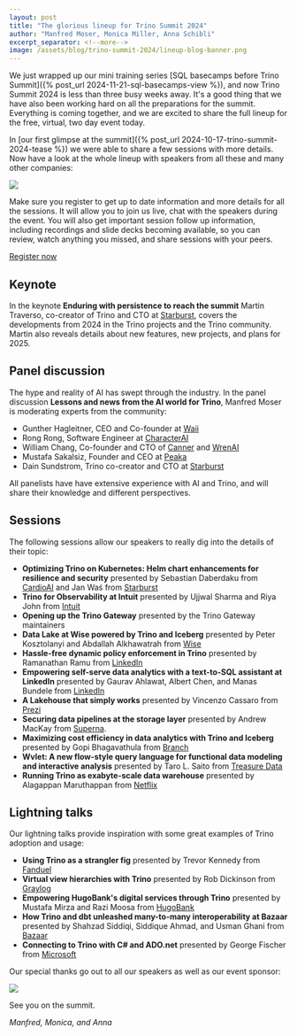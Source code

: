 ```yaml
---
layout: post
title: "The glorious lineup for Trino Summit 2024"
author: "Manfred Moser, Monica Miller, Anna Schibli"
excerpt_separator: <!--more-->
image: /assets/blog/trino-summit-2024/lineup-blog-banner.png
---
```


We just wrapped up our mini training series [SQL basecamps before Trino
Summit]({% post_url 2024-11-21-sql-basecamps-view %}), and now Trino Summit 2024
is less than three busy weeks away. It's a good thing that we have also been
working hard on all the preparations for the summit. Everything is coming
together, and we are excited to share the full lineup for the free, virtual, two
day event today. 

<!--more-->

In [our first glimpse at the summit]({% post_url
2024-10-17-trino-summit-2024-tease %}) we were able to share a few sessions with
more details. Now have a look at the whole lineup with speakers from all these
and many other companies:

<img src="{{site.baseurl}}/assets/blog/trino-summit-2024/summit-wall.png">

Make sure you register to get up to date information and more details for all
the sessions. It will allow you to join us live, chat with the speakers during
the event. You will also get important session follow up information, including
recordings and slide decks becoming available, so you can review, watch anything
you missed, and share sessions with your peers.

<div class="card-deck spacer-30">
    <a class="btn btn-orange" target="_blank"
    href="https://www.starburst.io/info/trino-summit-2024/?utm_medium=trino&utm_source=website&[…]mpaign=NORAM-FY25-Q4-CM-Trino-Summit-2024&utm_content=blog-3">
        Register now
    </a>
</div>

## Keynote

In the keynote **Enduring with persistence to reach the summit** Martin
Traverso, co-creator of Trino and CTO at
[Starburst]({{site.baseurl}}/users.html#starburst), covers the developments from
2024 in the Trino projects and the Trino community. Martin also reveals details
about new features, new projects, and plans for 2025.

## Panel discussion

The hype and reality of AI has swept through the industry. In the panel
discussion **Lessons and news from the AI world for Trino**, Manfred Moser is
moderating experts from the community:

* Gunther Hagleitner, CEO and Co-founder at [Waii](https://waii.ai/)
* Rong Rong, Software Engineer at [CharacterAI](https://character.ai/)
* William Chang, Co-founder and CTO of [Canner]({{site.baseurl}}/users.html#canner) and
  [WrenAI]({{site.baseurl}}/ecosystem/client#wren-ai)
* Mustafa Sakalsiz, Founder and CEO at [Peaka]({{site.baseurl}}/users.html#peaka)
* Dain Sundstrom, Trino co-creator and CTO at [Starburst]({{site.baseurl}}/users.html#starburst)

All panelists have have extensive experience with AI and Trino, and will share
their knowledge and different perspectives.

## Sessions

The following sessions allow our speakers to really dig into the details of
their topic:

* **Optimizing Trino on Kubernetes: Helm chart enhancements for resilience and
  security** presented by Sebastian Daberdaku from
  [CardioAI](https://cardio.ai/) and Jan Waś from
  [Starburst]({{site.baseurl}}/users.html#starburst)
* **Trino for Observability at Intuit** presented by Ujjwal Sharma and Riya John
  from [Intuit](https://www.intuit.com/)
* **Opening up the Trino Gateway** presented by the Trino Gateway maintainers
* **Data Lake at Wise powered by Trino and Iceberg** presented by Peter
  Kosztolanyi and Abdallah Alkhawatrah from [Wise](https://wise.com)
* **Hassle-free dynamic policy enforcement in Trino** presented by Ramanathan
  Ramu from [LinkedIn]({{site.baseurl}}/users.html#linkedin)
* **Empowering self-serve data analytics with a text-to-SQL assistant at
  LinkedIn** presented by Gaurav Ahlawat, Albert Chen, and Manas Bundele from
  [LinkedIn]({{site.baseurl}}/users.html#linkedin)
 * **A Lakehouse that simply works** presented by Vincenzo Cassaro from
  [Prezi](https://prezi.com/) 
* **Securing data pipelines at the storage layer** presented by Andrew MacKay
  from [Superna](https://superna.io/).
* **Maximizing cost efficiency in data analytics with Trino and Iceberg**
  presented by Gopi Bhagavathula from [Branch](https://www.branch.io/)
* **Wvlet: A new flow-style query language for functional data modeling and
  interactive analysis** presented by Taro L. Saito from [Treasure
  Data]({{site.baseurl}}/users.html#treasuredata)
* **Running Trino as exabyte-scale data warehouse** presented by Alagappan
  Maruthappan from [Netflix]({{site.baseurl}}/users.html#netflix)

## Lightning talks

Our lightning talks provide inspiration with some great examples of Trino
adoption and usage:

* **Using Trino as a strangler fig** presented by Trevor Kennedy from
  [Fanduel](https://www.fanduel.com/)
* **Virtual view hierarchies with Trino** presented by Rob Dickinson from
  [Graylog](https://graylog.org/)
* **Empowering HugoBank's digital services through Trino** presented by Mustafa
  Mirza and Razi Moosa from [HugoBank](https://www.hugobank.com.pk)
* **How Trino and dbt unleashed many-to-many interoperability at Bazaar**
  presented by Shahzad Siddiqi, Siddique Ahmad, and Usman Ghani from
  [Bazaar]({{site.baseurl}}/users.html#bazaar_technologies)
* **Connecting to Trino with C# and ADO.net** presented by George Fischer from
  [Microsoft](https://www.microsoft.com)

Our special thanks go out to all our speakers as well as our event sponsor:
  
<a href="{{site.baseurl}}/users.html#starburst">
<img src="{{site.baseurl}}/assets/images/logos/starburst.png">
</a>
  
See you on the summit.

*Manfred, Monica, and Anna*